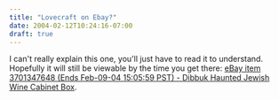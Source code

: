 ```yaml
---
title: "Lovecraft on Ebay?"
date: 2004-02-12T10:24:16-07:00
draft: true
---
```

I can't really explain this one, you'll just have to read it to understand. Hopefully it will still be viewable by the time you get there: [eBay item 3701347648 (Ends Feb-09-04 15:05:59 PST) - Dibbuk Haunted Jewish Wine Cabinet Box](https://web.archive.org/web/20040403125935/http://cgi.ebay.com/ws/eBayISAPI.dll?ViewItem&item=3701347648 "eBay item 3701347648 (Ends Feb-09-04 15:05:59 PST) - Dibbuk Haunted Jewish Wine Cabinet Box").
